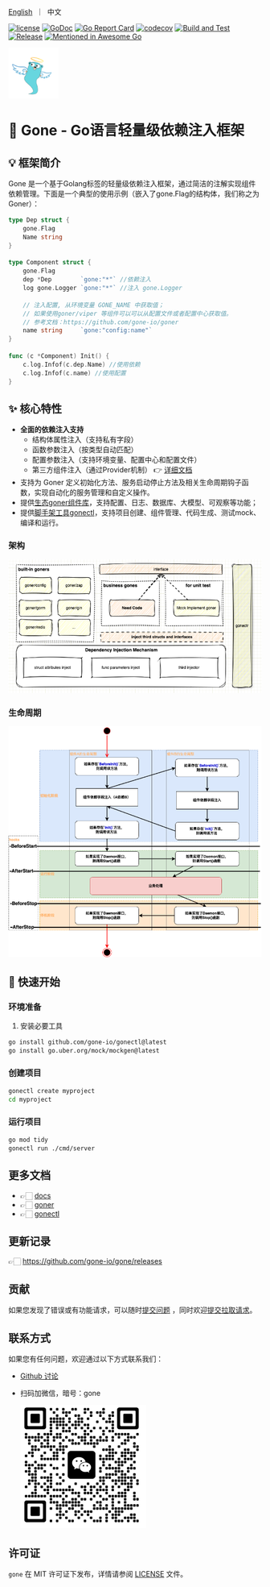 <p>
    <a href="README.md">English</a>&nbsp ｜&nbsp 中文
</p>

[![license](https://img.shields.io/badge/license-MIT-blue)](LICENSE)
[![GoDoc](https://pkg.go.dev/badge/github.com/gone-io/gone.jsonvalue?utm_source=godoc)](https://pkg.go.dev/github.com/gone-io/gone/v2)
[![Go Report Card](https://goreportcard.com/badge/github.com/gone-io/gone)](https://goreportcard.com/report/github.com/gone-io/gone)
[![codecov](https://codecov.io/gh/gone-io/gone/graph/badge.svg?token=H3CROTTDZ1)](https://codecov.io/gh/gone-io/gone)
[![Build and Test](https://github.com/gone-io/gone/actions/workflows/go.yml/badge.svg)](https://github.com/gone-io/gone/actions/workflows/go.yml)
[![Release](https://img.shields.io/github/release/gone-io/gone.svg?style=flat-square)](https://github.com/gone-io/gone/releases)
[![Mentioned in Awesome Go](https://awesome.re/mentioned-badge.svg)](https://github.com/avelino/awesome-go)

<img src="docs/assert/logo.png" width = "100" alt="logo" />


# 🚀 Gone - Go语言轻量级依赖注入框架

## 💡 框架简介

Gone 是一个基于Golang标签的轻量级依赖注入框架，通过简洁的注解实现组件依赖管理。下面是一个典型的使用示例（嵌入了gone.Flag的结构体，我们称之为Goner）：

```go
type Dep struct {
    gone.Flag
    Name string
}

type Component struct {
    gone.Flag
    dep *Dep        `gone:"*"` //依赖注入
    log gone.Logger `gone:"*"` //注入 gone.Logger

    // 注入配置, 从环境变量 GONE_NAME 中获取值；
    // 如果使用goner/viper 等组件可以可以从配置文件或者配置中心获取值。
    // 参考文档：https://github.com/gone-io/goner
    name string     `gone:"config:name"`
}

func (c *Component) Init() {
    c.log.Infof(c.dep.Name) //使用依赖
    c.log.Infof(c.name) //使用配置
}
```

## ✨ 核心特性

- **全面的依赖注入支持**
  - 结构体属性注入（支持私有字段）
  - 函数参数注入（按类型自动匹配）
  - 配置参数注入（支持环境变量、配置中心和配置文件）
  - 第三方组件注入（通过Provider机制）
  👉 [详细文档](docs/inject_CN.md)
- 支持为 Goner 定义初始化方法、服务启动停止方法及相关生命周期钩子函数，实现自动化的服务管理和自定义操作。
- 提供[生态goner组件库](https://github.com/gone-io/goner)，支持配置、日志、数据库、大模型、可观察等功能；
- 提供[脚手架工具gonectl](https://github.com/gone-io/gonectl)，支持项目创建、组件管理、代码生成、测试mock、编译和运行。

### 架构
<img src="docs/assert/architecture.png" width = "600" alt="architecture"/>

### 生命周期
<img src="docs/assert/flow.png" width = "600" alt="flow"/>

## 🏁 快速开始

### 环境准备
1. 安装必要工具
```bash
go install github.com/gone-io/gonectl@latest
go install go.uber.org/mock/mockgen@latest
```

### 创建项目
```bash
gonectl create myproject
cd myproject
```

### 运行项目
```bash
go mod tidy
gonectl run ./cmd/server
```

## 更多文档

- 👉🏻 [docs](./docs)
- 👉🏻 [goner](https://github.com/gone-io/goner)
- 👉🏻 [gonectl](https://github.com/gone-io/gonectl)

## 更新记录

👉🏻 https://github.com/gone-io/gone/releases


## 贡献

如果您发现了错误或有功能请求，可以随时[提交问题](https://github.com/gone-io/gone/issues/new)
，同时欢迎[提交拉取请求](https://github.com/gone-io/gone/pulls)。

## 联系方式

如果您有任何问题，欢迎通过以下方式联系我们：

- [Github 讨论](https://github.com/gone-io/gone/discussions)
- 扫码加微信，暗号：gone

  <img src="docs/assert/qr_dapeng.png" width = "250" alt="dapeng wx qr code"/>

## 许可证

`gone` 在 MIT 许可证下发布，详情请参阅 [LICENSE](./LICENSE) 文件。